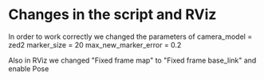 # Changes in the script and RViz
In order to work correctly we changed the parameters of camera_model = zed2
marker_size = 20
max_new_marker_error = 0.2

Also in RViz we changed "Fixed frame map" to "Fixed frame base_link" and enable Pose
